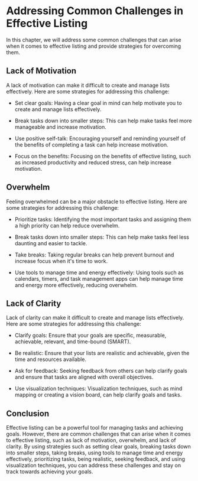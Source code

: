 Addressing Common Challenges in Effective Listing
==========================================================================================

In this chapter, we will address some common challenges that can arise when it comes to effective listing and provide strategies for overcoming them.

Lack of Motivation
------------------

A lack of motivation can make it difficult to create and manage lists effectively. Here are some strategies for addressing this challenge:

* Set clear goals: Having a clear goal in mind can help motivate you to create and manage lists effectively.

* Break tasks down into smaller steps: This can help make tasks feel more manageable and increase motivation.

* Use positive self-talk: Encouraging yourself and reminding yourself of the benefits of completing a task can help increase motivation.

* Focus on the benefits: Focusing on the benefits of effective listing, such as increased productivity and reduced stress, can help increase motivation.

Overwhelm
---------

Feeling overwhelmed can be a major obstacle to effective listing. Here are some strategies for addressing this challenge:

* Prioritize tasks: Identifying the most important tasks and assigning them a high priority can help reduce overwhelm.

* Break tasks down into smaller steps: This can help make tasks feel less daunting and easier to tackle.

* Take breaks: Taking regular breaks can help prevent burnout and increase focus when it's time to work.

* Use tools to manage time and energy effectively: Using tools such as calendars, timers, and task management apps can help manage time and energy more effectively, reducing overwhelm.

Lack of Clarity
---------------

Lack of clarity can make it difficult to create and manage lists effectively. Here are some strategies for addressing this challenge:

* Clarify goals: Ensure that your goals are specific, measurable, achievable, relevant, and time-bound (SMART).

* Be realistic: Ensure that your lists are realistic and achievable, given the time and resources available.

* Ask for feedback: Seeking feedback from others can help clarify goals and ensure that tasks are aligned with overall objectives.

* Use visualization techniques: Visualization techniques, such as mind mapping or creating a vision board, can help clarify goals and tasks.

Conclusion
----------

Effective listing can be a powerful tool for managing tasks and achieving goals. However, there are common challenges that can arise when it comes to effective listing, such as lack of motivation, overwhelm, and lack of clarity. By using strategies such as setting clear goals, breaking tasks down into smaller steps, taking breaks, using tools to manage time and energy effectively, prioritizing tasks, being realistic, seeking feedback, and using visualization techniques, you can address these challenges and stay on track towards achieving your goals.


